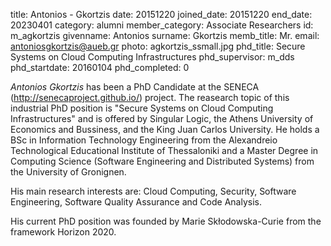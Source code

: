 title: Antonios - Gkortzis
date: 20151220
joined_date: 20151220
end_date: 20230401
category: alumni
member_category: Associate Researchers
id: m_agkortzis
givenname: Antonios
surname: Gkortzis
memb_title: Mr.
email: antoniosgkortzis@aueb.gr
photo: agkortzis_ssmall.jpg
phd_title: Secure Systems on Cloud Computing Infrastructures
phd_supervisor: m_dds
phd_startdate: 20160104
phd_completed: 0

_Antonios Gkortzis_ has been a PhD Candidate at the SENECA (http://senecaproject.github.io/) project. The reasearch topic of this industrial PhD position is "Secure Systems on Cloud Computing Infrastructures" and is offered by Singular Logic, the Athens University of Economics and Bussiness, and the King Juan Carlos University. He holds a BSc in Information Technology Engineering from the Alexandreio Technological Educational Institute of Thessaloniki and a Master Degree in Computing Science (Software Engineering and Distributed Systems) from the University of Gronignen.

His main research interests are: Cloud Computing, Security, Software Engineering, Software Quality Assurance and Code Analysis.

His current PhD position was founded by Marie Skłodowska-Curie from the framework Horizon 2020.
